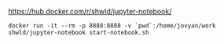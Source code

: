 https://hub.docker.com/r/shwld/jupyter-notebook/


```
docker run -it --rm -p 8888:8888 -v `pwd`:/home/jovyan/work shwld/jupyter-notebook start-notebook.sh
```

